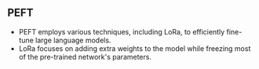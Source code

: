 ## PEFT

- PEFT employs various techniques, including LoRa, to efficiently fine-tune large language models.
- LoRa focuses on adding extra weights to the model while freezing most of the pre-trained network's parameters.
